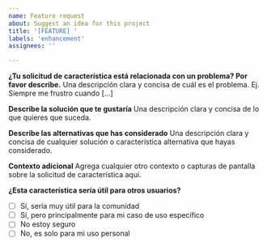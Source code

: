 ```yaml
---
name: Feature request
about: Suggest an idea for this project
title: '[FEATURE] '
labels: 'enhancement'
assignees: ''

---
```


**¿Tu solicitud de característica está relacionada con un problema? Por favor describe.**
Una descripción clara y concisa de cuál es el problema. Ej. Siempre me frustro cuando [...]

**Describe la solución que te gustaría**
Una descripción clara y concisa de lo que quieres que suceda.

**Describe las alternativas que has considerado**
Una descripción clara y concisa de cualquier solución o característica alternativa que hayas considerado.

**Contexto adicional**
Agrega cualquier otro contexto o capturas de pantalla sobre la solicitud de característica aquí.

**¿Esta característica sería útil para otros usuarios?**
- [ ] Sí, sería muy útil para la comunidad
- [ ] Sí, pero principalmente para mi caso de uso específico
- [ ] No estoy seguro
- [ ] No, es solo para mi uso personal 